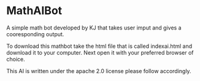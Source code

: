 # MathAIBot
A simple math bot developed by KJ that takes user imput and gives a cooresponding output.

To download this mathbot take the html file that is called indexai.html and download it to your computer. Next open it with your preferred browser of choice.

This AI is written under the apache 2.0 license please follow accordingly.
